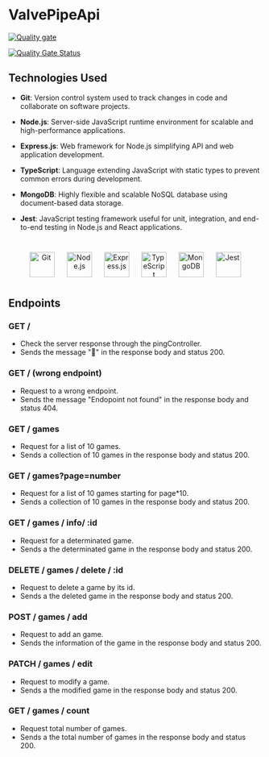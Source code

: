 # ValvePipeApi

[![Quality gate](https://sonarcloud.io/api/project_badges/quality_gate?project=bigotes0invisibles_202309-w12-final-project-back-matias-risco)](https://sonarcloud.io/summary/overall?id=bigotes0invisibles_202309-w12-final-project-back-matias-risco)

[![Quality Gate Status](https://sonarcloud.io/api/project_badges/measure?project=bigotes0invisibles_202309-w12-final-project-back-matias-risco&metric=alert_status)](https://sonarcloud.io/summary/overall?id=bigotes0invisibles_202309-w12-final-project-back-matias-risco)

## Technologies Used

- **Git**: Version control system used to track changes in code and collaborate on software projects.

- **Node.js**: Server-side JavaScript runtime environment for scalable and high-performance applications.

- **Express.js**: Web framework for Node.js simplifying API and web application development.

- **TypeScript**: Language extending JavaScript with static types to prevent common errors during development.

- **MongoDB**: Highly flexible and scalable NoSQL database using document-based data storage.

- **Jest**: JavaScript testing framework useful for unit, integration, and end-to-end testing in Node.js and React applications.

<br/>

<div align="center">  
<a href="https://github.com/" target="_blank"><img style="margin: 10px" src="https://profilinator.rishav.dev/skills-assets/git-scm-icon.svg" alt="Git" height="50" /></a>  
<a href="https://nodejs.org/" target="_blank"><img style="margin: 10px" src="https://profilinator.rishav.dev/skills-assets/nodejs-original-wordmark.svg" alt="Node.js" height="50" /></a>  
<a href="https://expressjs.com/" target="_blank"><img style="margin: 10px" src="https://profilinator.rishav.dev/skills-assets/express-original-wordmark.svg" alt="Express.js" height="50" /></a>  
<a href="https://www.typescriptlang.org/" target="_blank"><img style="margin: 10px" src="https://profilinator.rishav.dev/skills-assets/typescript-original.svg" alt="TypeScript" height="50" /></a>  
<a href="https://www.mongodb.com/" target="_blank"><img style="margin: 10px" src="https://profilinator.rishav.dev/skills-assets/mongodb-original-wordmark.svg" alt="MongoDB" height="50" /></a>  
<a href="https://www.jestjs.io/" target="_blank"><img style="margin: 10px" src="https://profilinator.rishav.dev/skills-assets/jest.svg" alt="Jest" height="50" /></a>  
</div>

## Endpoints

### GET /

- Check the server response through the pingController.
- Sends the message "🏓" in the response body and status 200.

### GET / (wrong endpoint)

- Request to a wrong endpoint.
- Sends the message "Endopoint not found" in the response body and status 404.

### GET / games

- Request for a list of 10 games.
- Sends a collection of 10 games in the response body and status 200.

### GET / games?page=number

- Request for a list of 10 games starting for page\*10.
- Sends a collection of 10 games in the response body and status 200.

### GET / games / info/ :id

- Request for a determinated game.
- Sends a the determinated game in the response body and status 200.

### DELETE / games / delete / :id

- Request to delete a game by its id.
- Sends a the deleted game in the response body and status 200.

### POST / games / add

- Request to add an game.
- Sends the information of the game in the response body and status 200.

### PATCH / games / edit

- Request to modify a game.
- Sends a the modified game in the response body and status 200.

### GET / games / count

- Request total number of games.
- Sends a the total number of games in the response body and status 200.
